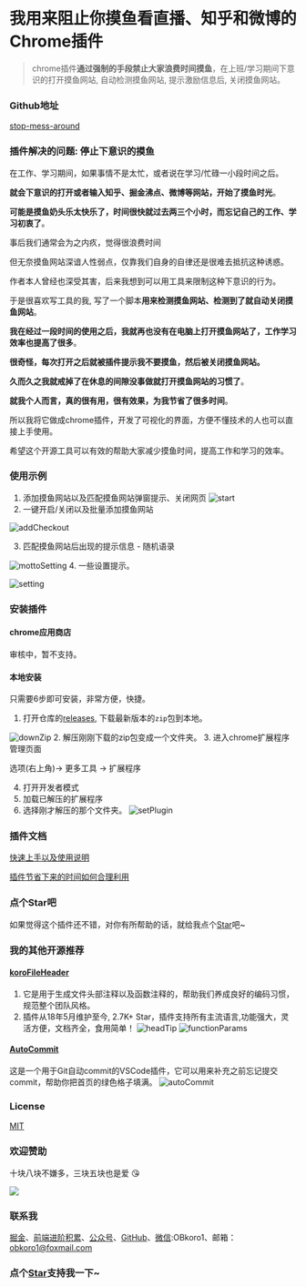 # 我用来阻止你摸鱼看直播、知乎和微博的Chrome插件
> chrome插件**通过强制的手段禁止大家浪费时间摸鱼**，在上班/学习期间下意识的打开摸鱼网站, 自动检测摸鱼网站, 提示激励信息后, 关闭摸鱼网站。

### Github地址

[stop-mess-around](https://github.com/OBKoro1/stop-mess-around)

### 插件解决的问题: 停止下意识的摸鱼

在工作、学习期间，如果事情不是太忙，或者说在学习/忙碌一小段时间之后。

**就会下意识的打开或者输入知乎、掘金沸点、微博等网站，开始了摸鱼时光**。

**可能是摸鱼奶头乐太快乐了，时间很快就过去两三个小时，而忘记自己的工作、学习初衷了**。

事后我们通常会为之内疚，觉得很浪费时间

但无奈摸鱼网站深谙人性弱点，仅靠我们自身的自律还是很难去抵抗这种诱惑。

作者本人曾经也深受其害，后来我想到可以用工具来限制这种下意识的行为。

于是很喜欢写工具的我, 写了一个脚本**用来检测摸鱼网站、检测到了就自动关闭摸鱼网站**。

**我在经过一段时间的使用之后，我就再也没有在电脑上打开摸鱼网站了，工作学习效率也提高了很多**。

**很奇怪，每次打开之后就被插件提示我不要摸鱼，然后被关闭摸鱼网站。**

**久而久之我就戒掉了在休息的间隙没事做就打开摸鱼网站的习惯了**。

**就我个人而言，真的很有用，很有效果，为我节省了很多时间**。

所以我将它做成chrome插件，开发了可视化的界面，方便不懂技术的人也可以直接上手使用。

希望这个开源工具可以有效的帮助大家减少摸鱼时间，提高工作和学习的效率。

### 使用示例

1. 添加摸鱼网站以及匹配摸鱼网站弹窗提示、关闭网页
![start](https://img-blog.csdnimg.cn/202106250059254.gif#pic_center)
2. 一键开启/关闭以及批量添加摸鱼网站

![addCheckout](https://img-blog.csdnimg.cn/20210625005924363.gif#pic_center)

3. 匹配摸鱼网站后出现的提示信息 - 随机语录

![mottoSetting](https://img-blog.csdnimg.cn/20210625005925326.gif#pic_center)
4. 一些设置提示。

![setting](https://img-blog.csdnimg.cn/20210625005924750.gif#pic_center)
### 安装插件

#### chrome应用商店

审核中，暂不支持。

#### 本地安装

只需要6步即可安装，非常方便，快捷。

1. 打开仓库的[releases](https://github.com/OBKoro1/stop-mess-around/releases), 下载最新版本的`zip`包到本地。

![downZip](https://img-blog.csdnimg.cn/20210625010603658.jpg?x-oss-process=image/watermark,type_ZmFuZ3poZW5naGVpdGk,shadow_10,text_aHR0cHM6Ly9ibG9nLmNzZG4ubmV0L09CS29ybzE=,size_16,color_FFFFFF,t_70#pic_center)
2. 解压刚刚下载的zip包变成一个文件夹。
3. 进入chrome扩展程序管理页面

选项(右上角)-> 更多工具 -> 扩展程序

4. 打开开发者模式
5. 加载已解压的扩展程序
6. 选择刚才解压的那个文件夹。
![setPlugin](https://img-blog.csdnimg.cn/20210625010603503.gif#pic_center)
### 插件文档

[快速上手以及使用说明](https://github.com/OBKoro1/stop-mess-around/wiki/%E5%BF%AB%E9%80%9F%E4%B8%8A%E6%89%8B%E4%BB%A5%E5%8F%8A%E4%BD%BF%E7%94%A8%E8%AF%B4%E6%98%8E)

[插件节省下来的时间如何合理利用](https://github.com/OBKoro1/stop-mess-around/wiki/%E5%A6%82%E4%BD%95%E5%90%88%E7%90%86%E5%88%A9%E7%94%A8%E6%97%B6%E9%97%B4)

### 点个Star吧

如果觉得这个插件还不错，对你有所帮助的话，就给我点个[Star]((https://github.com/OBKoro1/stop-mess-around))吧~

### 我的其他开源推荐

#### [koroFileHeader](https://github.com/OBKoro1/koro1FileHeader)

1. 它是用于生成文件头部注释以及函数注释的，帮助我们养成良好的编码习惯，规范整个团队风格。
2. 插件从18年5月维护至今, 2.7K+ Star，插件支持所有主流语言,功能强大，灵活方便，文档齐全，食用简单！
![headTip](https://img-blog.csdnimg.cn/20210625010721742.gif#pic_center)
![functionParams](https://img-blog.csdnimg.cn/20210625010718989.gif#pic_center)
#### [AutoCommit](https://github.com/OBKoro1/autoCommit)

这是一个用于Git自动commit的VSCode插件，它可以用来补充之前忘记提交commit，帮助你把首页的绿色格子填满。
![autoCommit](https://img-blog.csdnimg.cn/20210625010731634.gif#pic_center)
### License

[MIT](http://opensource.org/licenses/MIT)

### 欢迎赞助

十块八块不嫌多，三块五块也是爱 😘

![](https://img-blog.csdnimg.cn/img_convert/83470560af7e6dc944d557998f676377.png)

### 联系我

[掘金](https://juejin.im/user/78820536236951)、[前端进阶积累](http://obkoro1.com/web_accumulate/)、[公众号](https://user-gold-cdn.xitu.io/2018/5/1/1631b6f52f7e7015?w=344&h=344&f=jpeg&s=8317)、[GitHub](https://github.com/OBKoro1)、[微信](https://raw.githubusercontent.com/OBKoro1/articleImg_src/master/weibo_img_move/005Y4rCogy1fsnslyz5pnj309j0cdgm6.jpg):OBkoro1、邮箱：obkoro1@foxmail.com
<!-- 特殊字符串：用于修改/删除markdown的结尾提示语-OBKoro1 -->
### 点个[Star](https://github.com/OBKoro1/web_accumulate)支持我一下~


